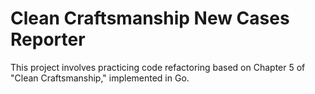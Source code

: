 # Clean Craftsmanship New Cases Reporter

This project involves practicing code refactoring based on Chapter 5 of "Clean Craftsmanship," implemented in Go.
